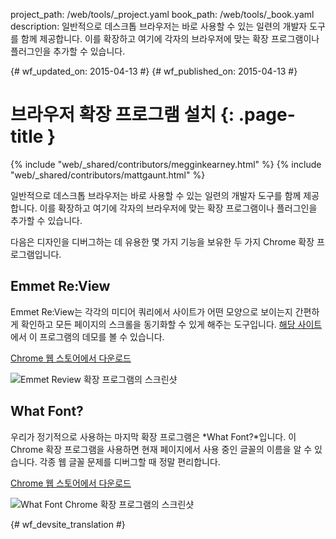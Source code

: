project_path: /web/tools/_project.yaml
book_path: /web/tools/_book.yaml
description: 일반적으로 데스크톱 브라우저는 바로 사용할 수 있는 일련의 개발자 도구를 함께 제공합니다. 이를 확장하고 여기에 각자의 브라우저에 맞는 확장 프로그램이나 플러그인을 추가할 수 있습니다.

{# wf_updated_on: 2015-04-13 #}
{# wf_published_on: 2015-04-13 #}

# 브라우저 확장 프로그램 설치 {: .page-title }

{% include "web/_shared/contributors/megginkearney.html" %}
{% include "web/_shared/contributors/mattgaunt.html" %}

일반적으로 데스크톱 브라우저는 바로 사용할 수 있는 일련의 개발자 도구를 함께 제공합니다. 이를 확장하고 여기에 각자의 브라우저에 맞는 확장 프로그램이나 플러그인을 추가할 수 있습니다.

다음은 디자인을 디버그하는 데 유용한 몇 가지 기능을 보유한 두 가지 Chrome 
확장 프로그램입니다.


## Emmet Re:View

Emmet Re:View는 각각의 미디어 쿼리에서 사이트가 어떤 모양으로 보이는지 간편하게 확인하고 
모든 페이지의 스크롤을 동기화할 수 있게 해주는 도구입니다. [해당
사이트](http://re-view.emmet.io/)에서
이 프로그램의 데모를 볼 수 있습니다.

[Chrome 웹 
스토어에서 다운로드](https://chrome.google.com/webstore/detail/emmet-review/epejoicbhllgiimigokgjdoijnpaphdp)

<img src="imgs/emmet-review-extension.png" alt="Emmet Review 확장 프로그램의 스크린샷" />

## What Font?

우리가 정기적으로 사용하는 마지막 확장 프로그램은 *What Font?*입니다. 이 Chrome 확장 프로그램을 사용하면 
현재 페이지에서 사용 중인 글꼴의 이름을 알 수 있습니다. 각종 
웹 글꼴 문제를 디버그할 때 정말 편리합니다.

[Chrome 웹 
스토어에서 다운로드](https://chrome.google.com/webstore/detail/whatfont/jabopobgcpjmedljpbcaablpmlmfcogm)

<img src="imgs/what-font-extension.png" alt="What Font Chrome 확장 프로그램의 스크린샷" />




{# wf_devsite_translation #}
